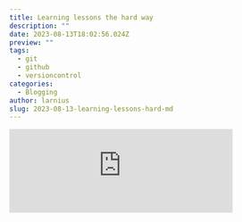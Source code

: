 ```yaml
---
title: Learning lessons the hard way
description: ""
date: 2023-08-13T18:02:56.024Z
preview: ""
tags:
  - git
  - github
  - versioncontrol
categories:
  - Blogging
author: larnius
slug: 2023-08-13-learning-lessons-hard-md
---
```


<iframe src="https://mastodontech.de/@larnius/110883661308278356/embed" class="mastodon-embed" style="max-width: 100%; border: 0" width="400" allowfullscreen="allowfullscreen"></iframe><script src="https://mastodontech.de/embed.js" async="async"></script>